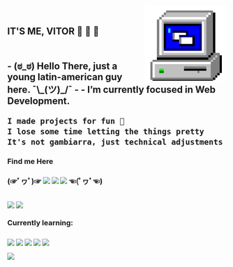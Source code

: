 <div>
  <img align="right" alt="PC GIF" src="https://github.com/TheDudeThatCode/TheDudeThatCode/blob/master/Assets/PC.gif" width="190" />  
  <br>
  <h2> IT'S ME, VITOR 👋 👋 👋 <h2>
  <br>
  - (ಠ_ಠ) Hello There, just a young latin-american guy here. ¯\_(ツ)_/¯
  -
  - I’m currently focused in Web Development.
  
    I made projects for fun 👀
    I lose some time letting the things pretty
    It's not gambiarra, just technical adjustments
    
<h3><strong>Find me Here</strong><h3>
  (☞ﾟヮﾟ)☞
  <a href="https://www.instagram.com/u.vito.duarte/" target="_blank"><img src="https://img.shields.io/badge/-Instagram-%23E4405F?style=for-the-badge&logo=instagram&logoColor=white" target="_blank"></a>
  <a href = "mailto:v02hx10@gmail.com"><img src="https://img.shields.io/badge/-Gmail-%23333?style=for-the-badge&logo=gmail&logoColor=white" target="_blank"></a>
  <a href="https://www.linkedin.com/in/vitor-hugo-1601bb21a" target="_blank"><img src="https://img.shields.io/badge/-LinkedIn-%230077B5?style=for-the-badge&logo=linkedin&logoColor=white" target="_blank"></a>
☜(ﾟヮﾟ☜)
</div>
  
<div style="display: inline_block"><br>
  <img align="center" height="150em" src="https://github-readme-streak-stats.herokuapp.com/?user=Vitor-labs&layout=compact&langs_count=7&theme=tokyonight"/>
  <img align="center" height="150em" src="https://github-readme-stats.vercel.app/api?username=Vitor-labs&show_icons=true&theme=tokyonight&include_all_commits=true&count_private=true"/>
  <h3><strong>Currently learning:</strong><h3>
  <img align="center" src="https://img.shields.io/badge/Python-FFD43B?style=for-the-badge&logo=python&logoColor=darkgreen">
  <img align="center" src="https://img.shields.io/badge/Elixir-4B275F?style=for-the-badge&logo=elixir&logoColor=white">
  <img align="center" src="https://img.shields.io/badge/C%2B%2B-00599C?style=for-the-badge&logo=c%2B%2B&logoColor=white">
  <img align="center" src="https://img.shields.io/badge/Amazon_AWS-232F3E?style=for-the-badge&logo=amazon-aws&logoColor=white">
  <img align="center" src="https://img.shields.io/badge/PostgreSQL-316192?style=for-the-badge&logo=postgresql&logoColor=white">
</div>
    
<div>
  <a href="https://github.com/Vitor-labs">
  
  <img height="175em" src="https://github-readme-stats.vercel.app/api/top-langs/?username=Vitor-labs&layout=compact&langs_count=6&theme=tokyonight"/>
</div>

